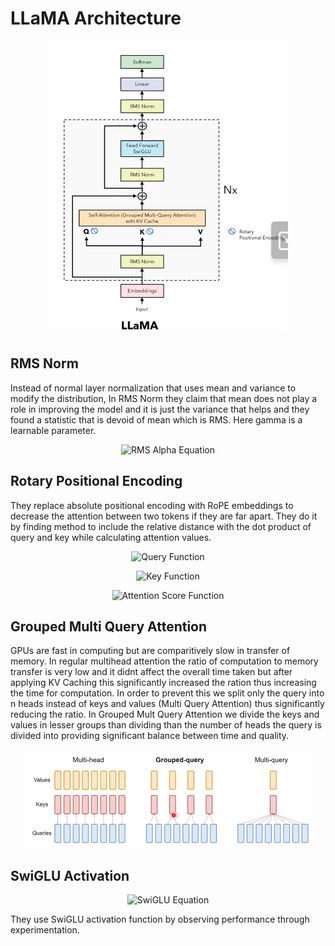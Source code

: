 # LLaMA Architecture

<p align="center">
  <img src="LlaMA_Architecture.png" alt="Alt text">
</p>

## RMS Norm 

Instead of normal layer normalization that uses mean and variance to modify the distribution, In RMS Norm they claim that mean does not play a role in improving the model and it is just the variance that helps and they found a statistic that is devoid of mean which is RMS. Here gamma is a learnable parameter. 

<p align="center">
  <img src="https://latex.codecogs.com/svg.latex?\large&space;\alpha_i=\frac{1}{\text{RMS}(\alpha)}g_{i}&space;\text{&space;where&space;}&space;\text{RMS}(\alpha)=\sqrt{\frac{1}{n}\sum_{i=1}^n&space;\alpha_i^2}" alt="RMS Alpha Equation">
</p>

## Rotary Positional Encoding 

They replace absolute positional encoding with RoPE embeddings to decrease the attention between two tokens if they are far apart. They do it by finding method to include the relative distance with the dot product of query and key while calculating attention values. 

<p align="center">
  <img src="https://latex.codecogs.com/svg.latex?\large&space;f_q(\mathbf{x}_m,m)=(\mathbf{W}_q\mathbf{x}_m)e^{im\theta}" alt="Query Function">
</p>

<p align="center">
  <img src="https://latex.codecogs.com/svg.latex?\large&space;f_k(\mathbf{x}_n,n)=(\mathbf{W}_k\mathbf{x}_n)e^{in\theta}" alt="Key Function">
</p>

<p align="center">
  <img src="https://latex.codecogs.com/svg.latex?\large&space;g(\mathbf{x}_m,\mathbf{x}_n,m-n)=\text{Re}[(\mathbf{W}_q\mathbf{x}_m)(\mathbf{W}_k\mathbf{x}_n)^*e^{i(m-n)\theta}]" alt="Attention Score Function">
</p>


## Grouped Multi Query Attention

GPUs are fast in computing but are comparitively slow in transfer of memory. In regular multihead attention the ratio of computation to memory transfer is very low and it didnt affect the overall time taken but after applying KV Caching this significantly increased the ration thus increasing the time for computation. In order to prevent this we split only the query into n heads instead of keys and values (Multi Query Attention) thus significantly reducing the ratio. In Grouped Mult Query Attention we divide the keys and values in lesser groups than dividing than the number of heads the query is divided into providing significant balance between time and quality.

<p align="center">
  <img src="GMQA.png" alt="Alt text">
</p>

## SwiGLU Activation

<p align="center">
  <img src="https://latex.codecogs.com/svg.latex?\large&space;\text{SwiGLU}(x,w,v)=\text{Swish}_{\beta}(xW)&space;\otimes&space;(xV)" alt="SwiGLU Equation">

They use SwiGLU activation function by observing performance through experimentation.
</p>
